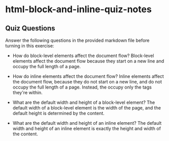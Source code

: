 # html-block-and-inline-quiz-notes

## Quiz Questions

Answer the following questions in the provided markdown file before turning in this exercise:

- How do block-level elements affect the document flow?
  Block-level elements affect the document flow because they start on a new line and occupy the full length of a page.

- How do inline elements affect the document flow?
  Inline elements affect the document flow, because they do not start on a new line, and do not occupy the full length of a page. Instead, the occupy only the tags they're within.

- What are the default width and height of a block-level element?
  The default width of a block-level element is the width of the page, and the default height is determined by the content.

- What are the default width and height of an inline element?
  The default width and height of an inline element is exactly the height and width of the content.
